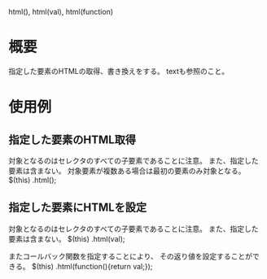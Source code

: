 html(), html(val), html(function)

# 概要
指定した要素のHTMLの取得、書き換えをする。
textも参照のこと。

# 使用例
## 指定した要素のHTML取得
対象となるのはセレクタのすべての子要素であることに注意。
また、指定した要素は含まない。
対象要素が複数ある場合は最初の要素のみ対象となる。
    $(this)
    .html();

## 指定した要素にHTMLを設定
対象となるのはセレクタのすべての子要素であることに注意。
また、指定した要素は含まない。
    $(this)
    .html(val);

またコールバック関数を指定することにより、
その返り値を設定することができる。
    $(this)
    .html(function(){return val;});

